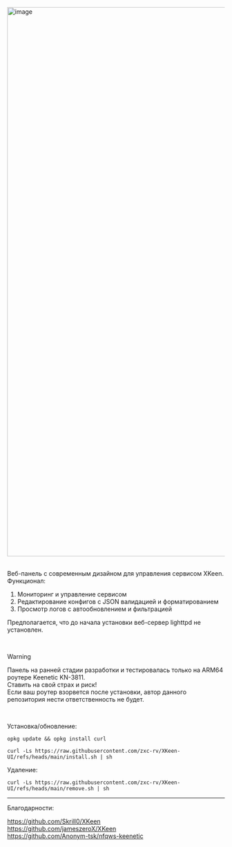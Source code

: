 <img width="2509" height="1270" alt="image" src="https://github.com/user-attachments/assets/9ca5cd85-0c87-4448-865a-d73b82fd0475" />  
<br>
<br>
  
Веб-панель с современным дизайном для управления сервисом XKeen. Функционал:
  1. Мониторинг и управление сервисом
  2. Редактирование конфигов с JSON валидацией и форматированием
  3. Просмотр логов с автообновлением и фильтрацией
  
Предполагается, что до начала установки веб-сервер lighttpd не установлен.  
  
&nbsp;
>[!WARNING]
>Панель на ранней стадии разработки и тестировалась только на ARM64 роутере Keenetic KN-3811.  
>Ставить на свой страх и риск!  
>Если ваш роутер взорвется после установки, автор данного репозитория нести ответственность не будет.
  
&nbsp;

Установка/обновление:

```
opkg update && opkg install curl
```
```
curl -Ls https://raw.githubusercontent.com/zxc-rv/XKeen-UI/refs/heads/main/install.sh | sh
```
Удаление:
```
curl -Ls https://raw.githubusercontent.com/zxc-rv/XKeen-UI/refs/heads/main/remove.sh | sh
```

---
Благодарности:

https://github.com/Skrill0/XKeen  
https://github.com/jameszeroX/XKeen  
https://github.com/Anonym-tsk/nfqws-keenetic
